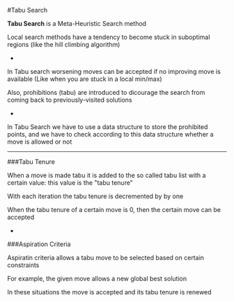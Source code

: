 #Tabu Search

**Tabu Search** is a Meta-Heuristic Search method

Local search methods have a tendency to become stuck in suboptimal regions (like the hill climbing algorithm)

-

In Tabu search worsening moves can be accepted if no improving move is available (Like when you are stuck in a local min/max)

Also, prohibitions (tabu) are introduced to dicourage the search from coming back to previously-visited solutions

-

In Tabu Search we have to use a data structure to store the prohibited points, and we have to check according to this data structure whether a move is allowed or not

***

###Tabu Tenure

When a move is made tabu it is added to the so called tabu list with a certain value: this value is the "tabu tenure"

With each iteration the tabu tenure is decremented by by one

When the tabu tenure of a certain move is 0, then the certain move can be accepted

-

###Aspiration Criteria

Aspiratin criteria allows a tabu move to be selected based on certain constraints

For example, the given move allows a new global best solution

In these situations the move is accepted and its tabu tenure is renewed